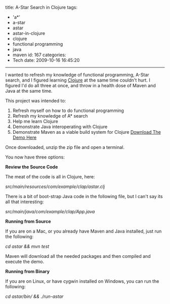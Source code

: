title: A-Star Search in Clojure
tags:
  - 'a*'
  - a-star
  - astar
  - astar-in-clojure
  - clojure
  - functional programming
  - java
  - maven
id: 167
categories:
  - Tech
date: 2009-10-16 16:45:20
---

I wanted to refresh my knowledge of functional programming, A-Star search, and I figured learning [Clojure](http://www.clojure.org "Clojure homepage") at the same time couldn't hurt. I figured I'd do all three at once, and throw in a health dose of Maven and Java at the same time.

This project was intended to:

1.  Refresh myself on how to do functional programming
2.  Refresh my knowledge of A* search
3.  Help me learn Clojure
4.  Demonstrate Java interoperating with Clojure
5.  Demonstrate Maven as a viable build system for Clojure
[Download The Demo Here](http://www.offthehill.org/wp-content/uploads/2009/10/astar.zip)

Once downloaded, unzip the zip file and open a terminal.

You now have three options:

**Review the Source Code**

The meat of the code is all in Clojure, here:

_src/main/resources/com/example/clap/astar.clj_

There is a bit of boot-strap Java code in the following file, but I can't say its all that interesting:

_src/main/java/com/example/clap/App.java_

**Running from Source**

If you are on a Mac, or you already have Maven and Java installed, just run the following:

_cd astar &amp;&amp; mvn test_

Maven will download all the needed packages and then compiled and execute the demo.

**Running from Binary**

If you are on Linux, or have cygwin installed on Windows, you can run the following:

_cd astar/bin/ &amp;&amp; ./run-astar_
